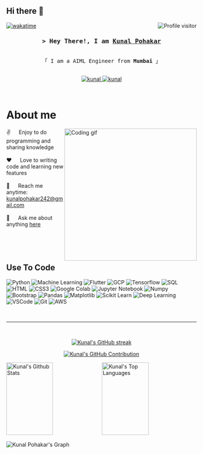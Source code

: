 ## Hi there 👋

<!--
**kunalpohakar/kunalpohakar** is a ✨ _special_ ✨ repository because its `README.md` (this file) appears on your GitHub profile.

Here are some ideas to get you started:

- 🔭 I’m currently working on ...
- 🌱 I’m currently learning ...
- 👯 I’m looking to collaborate on ...
- 🤔 I’m looking for help with ...
- 💬 Ask me about ...
- 📫 How to reach me: ...
- 😄 Pronouns: ...
- ⚡ Fun fact: ...
-->

<!--
<h2 align="center">
  Welcome to Al Siam World!
  <img src="https://media.giphy.com/media/hvRJCLFzcasrR4ia7z/giphy.gif" width="28">
</h2>
-->

<!--
<p align="center">
  <a href="https://github.com/alsiam"><img src="https://readme-typing-svg.herokuapp.com/?lines=Self%20Taught%20Programmer;Front%20End%20Developer;1.5%2B%20years%20of%20coding%20experience;Always%20learning%20new%20things&center=true&width=380&height=45"></a>
</p>

 -->

<a href="https://komarev.com/ghpvc/?username=alsiam">
  <img align="right" src="https://komarev.com/ghpvc/?username=alsiam&label=Visitors&color=0e75b6&style=flat" alt="Profile visitor" />
</a>


[![wakatime](https://wakatime.com/badge/user/eebb3dd8-d9b2-40de-9b88-6fd6cac99dbc.svg)](https://wakatime.com/@eebb3dd8-d9b2-40de-9b88-6fd6cac99dbc)

<!-- Intro  -->
<h3 align="center">
        <samp>&gt; Hey There!, I am
                <b><a target="_blank" href="https://alsiam.com">Kunal Pohakar</a></b>
        </samp>
</h3>


<p align="center"> 
  <samp>
    <br>
    「 I am a AIML Engineer from <b>Mumbai</b> 」
    <br>
    <br>
  </samp>
</p>

<p align="center">
 <a href="https://www.linkedin.com/in/kunal-pohakar/" target="_blank">
  <img src="https://img.shields.io/badge/LinkedIn-0077B5?style=for-the-badge&logo=linkedin&logoColor=white" alt="kunal"/>
 </a>
  <a href="https://github.com/kunalpohakar" target="_blank">
  <img src="https://img.shields.io/badge/github-fff?style=for-the-badge&logo=github&logoColor=black" alt="kunal"/>
 </a>
</p>
<br />

<!-- About Section -->
 # About me
 
<p>
 <img align="right" width="350" src="/assets/programmer.gif" alt="Coding gif" />
  
 ✌️ &emsp; Enjoy to do programming and sharing knowledge <br/><br/>
 ❤️ &emsp; Love to writing code and learning new features<br/><br/>
 📧 &emsp; Reach me anytime: kunalpohakar242@gmail.com<br/><br/>
 💬 &emsp; Ask me about anything [here](https://github.com/kunalpohakar/kunalpohakar/issues)

</p>

<br/>
<br/>
<br/>

## Use To Code

![Python](https://img.shields.io/badge/Python-007acc?style=for-the-badge&labelColor=black&logo=python&logoColor=007acc)
![Machine Learning](https://img.shields.io/badge/-Machine_Learning-61DBFB?style=for-the-badge&labelColor=black&logo=machinelearning&logoColor=61DBFB)
![Flutter](https://img.shields.io/badge/Flutter-20232A?style=for-the-badge&logo=flutter&logoColor=61DAFB)
![GCP](https://img.shields.io/badge/Google_Cloud_Platform-000000?style=for-the-badge&logo=googlecloudplatform&logoColor=white)
![Tensorflow](https://img.shields.io/badge/Tensorflow-3C873A?style=for-the-badge&labelColor=black&logo=tensorflow&logoColor=3C873A)
![SQL](https://img.shields.io/badge/SQL-4EA94B?style=for-the-badge&logo=SQL&logoColor=white)
![HTML](https://img.shields.io/badge/HTML5-E34F26?style=for-the-badge&logo=html5&logoColor=white)
![CSS3](https://img.shields.io/badge/CSS3-1572B6?style=for-the-badge&logo=css3&logoColor=white)
![Google Colab](https://img.shields.io/badge/Google_Colab-CC6699?style=for-the-badge&logo=colab&logoColor=white)
![Jupyter Notebook](https://img.shields.io/badge/Jupyter_Notebook-0170FE?style=for-the-badge&logo=jupyternotebook&logoColor=white)
![Numpy](https://img.shields.io/badge/Numpy-092749?style=for-the-badge&logo=numpy&logoColor=06B6D4&labelColor=000000)
![Bootstrap](https://img.shields.io/badge/Bootstrap-563D7C?style=for-the-badge&logo=bootstrap&logoColor=white)
![Pandas](https://img.shields.io/badge/Pandas-2E7EEA?style=for-the-badge&logo=pandas&logoColor=white)
![Matplotlib](https://img.shields.io/badge/Matplotlib-000000?style=for-the-badge&logo=matplotlib&logoColor=white)
![Scikit Learn](https://img.shields.io/badge/Scikit_Learn-593D88?style=for-the-badge&logo=sklearn&logoColor=white)
![Deep Learning](https://img.shields.io/badge/-Deep_Learning-FF4154?style=for-the-badge&logo=DL&logoColor=white)
![VSCode](https://img.shields.io/badge/Visual_Studio-0078d7?style=for-the-badge&logo=visual%20studio&logoColor=white)
![Git](https://img.shields.io/badge/Git-F05032?style=for-the-badge&logo=git&logoColor=white)
![AWS](https://img.shields.io/badge/AWS-000000?style=for-the-badge&logo=aws&logoColor=white)


<br/>
<hr/>
<br/>

<p align="center">
  <a href="https://github.com/kunalpohakar">
    <img src="https://github-readme-streak-stats.herokuapp.com/?user=kunalpohakar&theme=radical&border=7F3FBF&background=0D1117" alt="Kunal's GitHub streak"/>
  </a>
</p>

<p align="center">
  <a href="https://github.com/kunalpohakar">
    <img src="https://github-profile-summary-cards.vercel.app/api/cards/profile-details?username=kunalpohakar&theme=radical" alt="Kunal's GitHub Contribution"/>
  </a>
</p>

<a> 
    <a href="https://github.com/kunalpohakar"><img alt="Kunal's Github Stats" src="https://denvercoder1-github-readme-stats.vercel.app/api?username=kunalpohakar&show_icons=true&count_private=true&theme=react&border_color=7F3FBF&bg_color=0D1117&title_color=F85D7F&icon_color=F8D866" height="192px" width="49.5%"/></a>
  <a href="https://github.com/kunalpohakar"><img alt="Kunal's Top Languages" src="https://denvercoder1-github-readme-stats.vercel.app/api/top-langs/?username=kunalpohakar&langs_count=8&layout=compact&theme=react&border_color=7F3FBF&bg_color=0D1117&title_color=F85D7F&icon_color=F8D866" height="192px" width="49.5%"/></a>
  <br/>
</a>


![Kunal Pohakar's Graph](https://github-readme-activity-graph.vercel.app/graph?username=kunalpohakar&custom_title=Kunal%20Pohakar's%20GitHub%20Activity%20Graph&bg_color=0D1117&color=7F3FBF&line=7F3FBF&point=7F3FBF&area_color=FFFFFF&title_color=FFFFFF&area=true)
